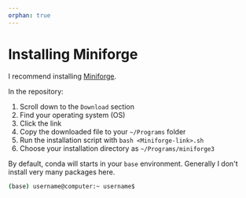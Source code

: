 ```yaml
---
orphan: true
---
```


# Installing Miniforge

I recommend installing [Miniforge](https://github.com/conda-forge/miniforge). 

In the repository:

1. Scroll down to the `Download` section
2. Find your operating system (OS)
3. Click the link
4. Copy the downloaded file to your `~/Programs` folder
5. Run the installation script with `bash <Miniforge-link>.sh`
6. Choose your installation directory as `~/Programs/miniforge3`

By default, conda will starts in your `base` environment. Generally I don't install very many packages here.

```bash
(base) username@computer:~ username$
```